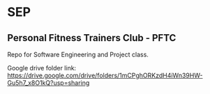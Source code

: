 # SEP

## Personal Fitness Trainers Club - PFTC

Repo for Software Engineering and Project class. 

Google drive folder link: https://drive.google.com/drive/folders/1mCPghORKzdH4iWn39HW-Gu5h7_x8O1kQ?usp=sharing
